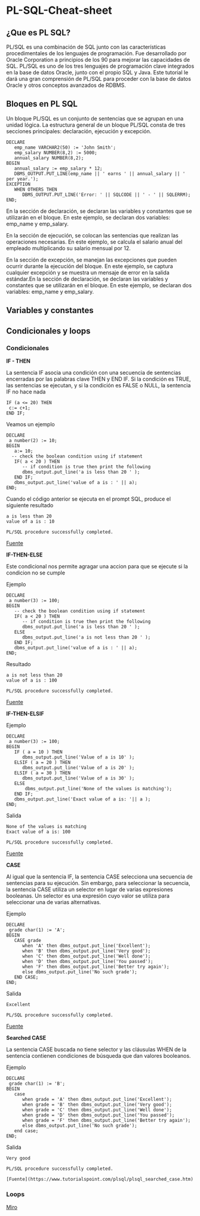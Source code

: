 # PL-SQL-Cheat-sheet

## ¿Que es PL SQL?

PL/SQL es una combinación de SQL junto con las características procedimentales de los lenguajes de programación. Fue desarrollado por Oracle Corporation a principios de los 90 para mejorar las capacidades de SQL. PL/SQL es uno de los tres lenguajes de programación clave integrados en la base de datos Oracle, junto con el propio SQL y Java. Este tutorial le dará una gran comprensión de PL/SQL para proceder con la base de datos Oracle y otros conceptos avanzados de RDBMS.

## Bloques en PL SQL 

Un bloque PL/SQL es un conjunto de sentencias que se agrupan en una unidad lógica. La estructura general de un bloque PL/SQL consta de tres secciones principales: declaración, ejecución y excepción.

```
DECLARE
   emp_name VARCHAR2(50) := 'John Smith';
   emp_salary NUMBER(8,2) := 5000;
   annual_salary NUMBER(8,2);
BEGIN
   annual_salary := emp_salary * 12;
   DBMS_OUTPUT.PUT_LINE(emp_name || ' earns ' || annual_salary || ' per year.');
EXCEPTION
   WHEN OTHERS THEN
      DBMS_OUTPUT.PUT_LINE('Error: ' || SQLCODE || ' - ' || SQLERRM);
END;

```

En la sección de declaración, se declaran las variables y constantes que se utilizarán en el bloque. En este ejemplo, se declaran dos variables: emp_name y emp_salary.

En la sección de ejecución, se colocan las sentencias que realizan las operaciones necesarias. En este ejemplo, se calcula el salario anual del empleado multiplicando su salario mensual por 12.

En la sección de excepción, se manejan las excepciones que pueden ocurrir durante la ejecución del bloque. En este ejemplo, se captura cualquier excepción y se muestra un mensaje de error en la salida estándar.En la sección de declaración, se declaran las variables y constantes que se utilizarán en el bloque. En este ejemplo, se declaran dos variables: emp_name y emp_salary.

## Variables y constantes


## Condicionales y loops

### Condicionales

**IF - THEN**

La sentencia IF asocia una condición con una secuencia de sentencias encerradas por las palabras clave THEN y END IF. Si la condición es TRUE, las sentencias se ejecutan, y si la condición es FALSE o NULL, la sentencia IF no hace nada

```
IF (a <= 20) THEN
 c:= c+1;
END IF;
```

Veamos un ejemplo

```
DECLARE
 a number(2) := 10;
BEGIN
   a:= 10;
  -- check the boolean condition using if statement
   IF( a < 20 ) THEN
      -- if condition is true then print the following
      dbms_output.put_line('a is less than 20 ' );
   END IF;
   dbms_output.put_line('value of a is : ' || a);
END;
```

Cuando el código anterior se ejecuta en el prompt SQL, produce el siguiente resultado

```
a is less than 20
value of a is : 10

PL/SQL procedure successfully completed.
```
[Fuente](https://www.tutorialspoint.com/plsql/plsql_if_then.htm)

**IF-THEN-ELSE**

Este condicional nos permite agragar una accion para que se ejecute si la condicion no se cumple

Ejemplo

```
DECLARE
 a number(3) := 100;
BEGIN
   -- check the boolean condition using if statement
   IF( a < 20 ) THEN
      -- if condition is true then print the following
      dbms_output.put_line('a is less than 20 ' );
   ELSE
      dbms_output.put_line('a is not less than 20 ' );
   END IF;
   dbms_output.put_line('value of a is : ' || a);
END;
```

Resultado

```
a is not less than 20
value of a is : 100

PL/SQL procedure successfully completed.
```
[Fuente](https://www.tutorialspoint.com/plsql/plsql_if_then_else.htm)

**IF-THEN-ELSIF**

Ejemplo

```
DECLARE 
 a number(3) := 100; 
BEGIN 
   IF ( a = 10 ) THEN 
      dbms_output.put_line('Value of a is 10' ); 
   ELSIF ( a = 20 ) THEN 
      dbms_output.put_line('Value of a is 20' ); 
   ELSIF ( a = 30 ) THEN 
      dbms_output.put_line('Value of a is 30' ); 
   ELSE 
       dbms_output.put_line('None of the values is matching'); 
   END IF; 
   dbms_output.put_line('Exact value of a is: '|| a );  
END;
```

Salida

```
None of the values is matching 
Exact value of a is: 100 

PL/SQL procedure successfully completed.
```
[Fuente](https://www.tutorialspoint.com/plsql/plsql_if_then_elsif.htm)

**CASE**

Al igual que la sentencia IF, la sentencia CASE selecciona una secuencia de sentencias para su ejecución. Sin embargo, para seleccionar la secuencia, la sentencia CASE utiliza un selector en lugar de varias expresiones booleanas. Un selector es una expresión cuyo valor se utiliza para seleccionar una de varias alternativas.

Ejemplo

```
DECLARE 
 grade char(1) := 'A'; 
BEGIN 
   CASE grade 
      when 'A' then dbms_output.put_line('Excellent'); 
      when 'B' then dbms_output.put_line('Very good'); 
      when 'C' then dbms_output.put_line('Well done'); 
      when 'D' then dbms_output.put_line('You passed'); 
      when 'F' then dbms_output.put_line('Better try again'); 
      else dbms_output.put_line('No such grade'); 
   END CASE; 
END;
```

Salida

```
Excellent 

PL/SQL procedure successfully completed.
```
[Fuente](https://www.tutorialspoint.com/plsql/plsql_case_statement.htm)

**Searched CASE**

La sentencia CASE buscada no tiene selector y las cláusulas WHEN de la sentencia contienen condiciones de búsqueda que dan valores booleanos.

Ejemplo

```
DECLARE 
 grade char(1) := 'B'; 
BEGIN 
   case  
      when grade = 'A' then dbms_output.put_line('Excellent'); 
      when grade = 'B' then dbms_output.put_line('Very good'); 
      when grade = 'C' then dbms_output.put_line('Well done'); 
      when grade = 'D' then dbms_output.put_line('You passed'); 
      when grade = 'F' then dbms_output.put_line('Better try again'); 
      else dbms_output.put_line('No such grade'); 
   end case; 
END;
```

Salida 

```
Very good 

PL/SQL procedure successfully completed.

[Fuente](https://www.tutorialspoint.com/plsql/plsql_searched_case.htm)
```

### Loops

[Miro](https://miro.com/app/board/uXjVMOF4FTM=/?share_link_id=934150606948)
